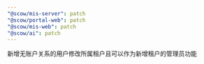 ```yaml
---
"@scow/mis-server": patch
"@scow/portal-web": patch
"@scow/mis-web": patch
"@scow/ai": patch
---
```


新增无账户关系的用户修改所属租户且可以作为新增租户的管理员功能
